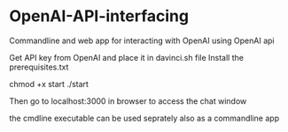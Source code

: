 # OpenAI-API-interfacing
Commandline and web app for interacting with OpenAI using OpenAI api


Get API key from OpenAI and place it in davinci.sh file
Install the prerequisites.txt

chmod +x start
./start

Then go to localhost:3000 in browser to access the chat window


the cmdline executable can be used seprately also as a commandline app
